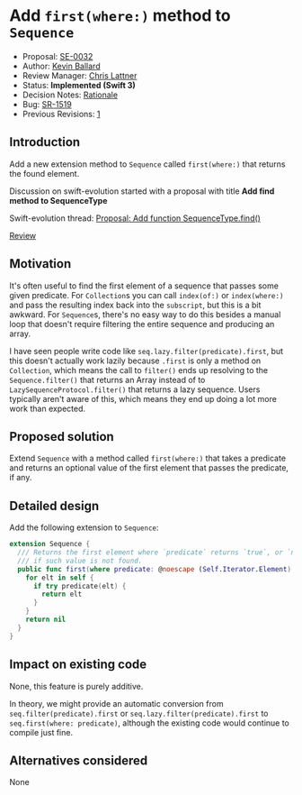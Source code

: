 # Add `first(where:)` method to `Sequence`

* Proposal: [SE-0032](0032-sequencetype-find.md)
* Author: [Kevin Ballard](https://github.com/kballard)
* Review Manager: [Chris Lattner](https://github.com/lattner)
* Status: **Implemented (Swift 3)**
* Decision Notes: [Rationale](https://lists.swift.org/pipermail/swift-evolution-announce/2016-May/000134.html)
* Bug: [SR-1519](https://bugs.swift.org/browse/SR-1519)
* Previous Revisions: [1](https://github.com/apple/swift-evolution/blob/d709546002e1636a10350d14da84eb9e554c3aac/proposals/0032-sequencetype-find.md)

## Introduction

Add a new extension method to `Sequence` called `first(where:)` that returns the
found element.

Discussion on swift-evolution started with a proposal with title **Add find method to SequenceType**

Swift-evolution thread: [Proposal: Add function SequenceType.find()](https://lists.swift.org/pipermail/swift-evolution/Week-of-Mon-20151228/004814.html)

[Review](https://lists.swift.org/pipermail/swift-evolution/Week-of-Mon-20160425/016035.html)

## Motivation

It's often useful to find the first element of a sequence that passes some given
predicate. For `Collection`s you can call `index(of:)` or `index(where:)` and pass the resulting
index back into the `subscript`, but this is a bit awkward. For `Sequence`s,
there's no easy way to do this besides a manual loop that doesn't require
filtering the entire sequence and producing an array.

I have seen people write code like `seq.lazy.filter(predicate).first`, but this
doesn't actually work lazily because `.first` is only a method on
`Collection`, which means the call to `filter()` ends up resolving to the
`Sequence.filter()` that returns an Array instead of to
`LazySequenceProtocol.filter()` that returns a lazy sequence. Users typically aren't
aware of this, which means they end up doing a lot more work than expected.

## Proposed solution

Extend `Sequence` with a method called `first(where:)` that takes a predicate and
returns an optional value of the first element that passes the predicate, if
any.

## Detailed design

Add the following extension to `Sequence`:

```swift
extension Sequence {
  /// Returns the first element where `predicate` returns `true`, or `nil`
  /// if such value is not found.
  public func first(where predicate: @noescape (Self.Iterator.Element) throws -> Bool) rethrows -> Self.Iterator.Element? {
    for elt in self {
      if try predicate(elt) {
        return elt
      }
    }
    return nil
  }
}
```

## Impact on existing code

None, this feature is purely additive.

In theory, we might provide an automatic conversion from
`seq.filter(predicate).first` or `seq.lazy.filter(predicate).first` to
`seq.first(where: predicate)`, although the existing code would continue to
compile just fine.

## Alternatives considered

None
